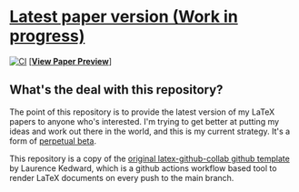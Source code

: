 
# [Latest paper version (Work in progress)](https://github.com/morganrivers/consciousness_paper/blob/previews/master/paper.pdf)
[![CI](https://github.com/morganrivers/consciousness_paper/actions/workflows/CI.yml/badge.svg)](./actions/workflows/CI.yml) [[__View Paper Preview__](https://github.com/morganrivers/consciousness_paper/blob/previews/master/paper.pdf)]

## What's the deal with this repository?
The point of this repository is to provide the latest version of my LaTeX papers to anyone who's interested. I'm trying to get better at putting my ideas and work out there in the world, and this is my current strategy. It's a form of [perpetual beta](https://en.wikipedia.org/wiki/Perpetual_beta).

This repository is a copy of the [original latex-github-collab github template](https://github.com/LKedward/latex-github-collab) by Laurence Kedward, which is a github actions workflow based tool to render LaTeX documents on every push to the main branch.
